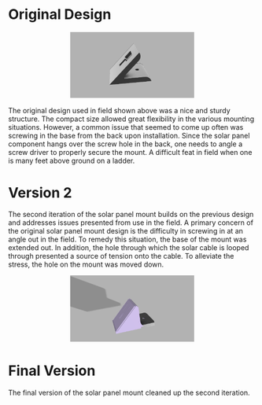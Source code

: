 # Original Design 

<p align="center">
<img src="SolarPanelMount.png" width="50%">
</p>

The original design used in field shown above was a nice and sturdy structure. The compact size allowed great flexibility in the various mounting situations. However, a common issue that seemed to come up often was screwing in the base from the back upon installation. Since the solar panel component hangs over the screw hole in the back, one needs to angle a screw driver to properly secure the mount. A difficult feat in field when one is many feet above ground on a ladder. 

# Version 2
The second iteration of the solar panel mount builds on the previous design and addresses issues presented from use in the field. A primary concern of the original solar panel mount design is the difficulty in screwing in at an angle out in the field. To remedy this situation, the base of the mount was extended out. In addition, the hole through which the solar cable is looped through presented a source of tension onto the cable. To alleviate the stress, the hole on the mount was moved down.    

<p align="center">
<img src="solar-panel-mount-v2.png" width="50%">
</p>

# Final Version
The final version of the solar panel mount cleaned up the second iteration. 

<p align="center">
<img src="" width="50%">
</p>
